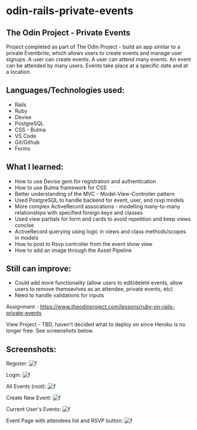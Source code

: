 # odin-rails-private-events
## The Odin Project - Private Events

Project completed as part of The Odin Project - build an app similar to a private Eventbrite, which allows 
users to create events and manage user signups. A user can create events. A user can attend many events. An 
event can be attended by many users. Events take place at a specific date and at a location.

## Languages/Technologies used:
 - Rails 
 - Ruby
 - Devise
 - PostgreSQL
 - CSS - Bulma
 - VS Code
 - Git/Github
 - Forms

## What I learned:
 - How to use Devise gem for registration and authentication
 - How to use Bulma framework for CSS
 - Better understanding of the MVC - Model-View-Controller pattern
 - Used PostgreSQL to handle backend for event, user, and rsvp models
 - More complex ActiveRecord assocations - modelling many-to-many relationships with specified foreign keys and classes
 - Used view partials for form and cards to avoid repetition and keep views concise
 - ActiveRecord querying using logic in views and class methods/scopes in models
 - How to post to Rsvp controller from the event show view
 - How to add an image through the Asset Pipeline
 
## Still can improve:
 - Could add more functionality (allow users to edit/delete events, allow users to remove themsevlves as an 
   attendee, private events, etc)
 - Need to handle validations for inputs

Assignment - https://www.theodinproject.com/lessons/ruby-on-rails-private-events

View Project  - TBD, haven't decided what to deploy on since Heroku is no longer free. See screenshots below.

## Screenshots: 
Register:
![f](https://user-images.githubusercontent.com/97067689/216446111-36498d8a-07b1-4d53-832f-d9937aa62351.png)

Login:
![f](https://user-images.githubusercontent.com/97067689/216446229-56d884d6-fc50-40ff-92a3-ce800a1b25d4.png)

All Events (root):
![f](https://user-images.githubusercontent.com/97067689/216446337-f46c0f6d-9683-4911-8a73-a9dfb7b3f91f.png)

Create New Event:
![f](https://user-images.githubusercontent.com/97067689/216446504-cea89a39-a7cb-4e13-8985-9d8f52a2765f.png)

Current User's Events:
![f](https://user-images.githubusercontent.com/97067689/216446634-1af35043-5f0c-4ef4-a16f-8ccb711c3cda.png)

Event Page with attendees list and RSVP button:
![f](https://user-images.githubusercontent.com/97067689/216446791-a2ced92a-c223-4e59-aa4f-b45a9b76934c.png)

